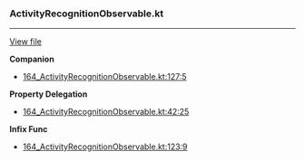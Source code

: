 ### ActivityRecognitionObservable.kt
---
[View file](../files/164_ActivityRecognitionObservable.kt)

**Companion**

 - [164_ActivityRecognitionObservable.kt:127:5](../files/164_ActivityRecognitionObservable.kt#L127)

**Property Delegation**

 - [164_ActivityRecognitionObservable.kt:42:25](../files/164_ActivityRecognitionObservable.kt#L42)

**Infix Func**

 - [164_ActivityRecognitionObservable.kt:123:9](../files/164_ActivityRecognitionObservable.kt#L123)
